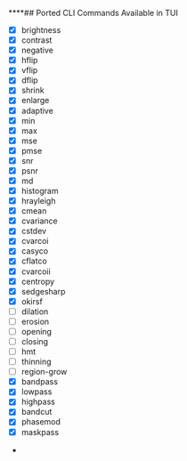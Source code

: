 ****## Ported CLI Commands Available in TUI
- [X] brightness
- [X] contrast
- [X] negative
- [X] hflip
- [X] vflip
- [X] dflip
- [X] shrink
- [X] enlarge
- [X] adaptive
- [X] min
- [X] max
- [X] mse
- [X] pmse
- [X] snr
- [X] psnr
- [X] md
- [X] histogram
- [X] hrayleigh
- [X] cmean
- [X] cvariance
- [X] cstdev
- [X] cvarcoi
- [X] casyco
- [X] cflatco
- [X] cvarcoii
- [X] centropy
- [X] sedgesharp
- [X] okirsf
- [ ] dilation
- [ ] erosion
- [ ] opening
- [ ] closing
- [ ] hmt
- [ ] thinning
- [ ] region-grow
- [X] bandpass
- [X] lowpass
- [X] highpass
- [X] bandcut
- [X] phasemod
- [X] maskpass
- 